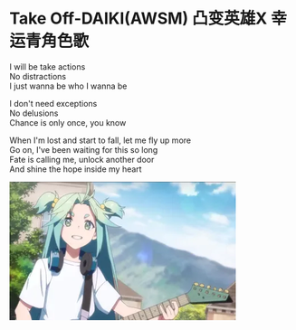 # Take Off-DAIKI(AWSM) 凸变英雄X 幸运青角色歌

I will be take actions  
No distractions  
I just wanna be who I wanna be

I don't need exceptions  
No delusions  
Chance is only once, you know

When I'm lost and start to fall, let me fly up more  
Go on, I've been waiting for this so long  
Fate is calling me, unlock another door  
And shine the hope inside my heart

![幸运青_弹唱](LuckyCyan.webp)